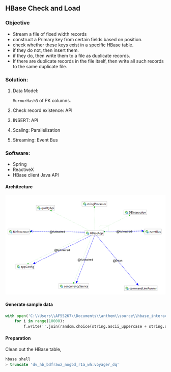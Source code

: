 ## HBase Check and Load 

### Objective
+ Stream a file of fixed width records
+ construct a Primary key from certain fields based on position.
+ check whether these keys exist in a specific HBase table.
+ if they do not, then insert them.
+ if they do, then write them to a file as duplicate records.
+ If there are duplicate records in the file itself, then write all such records to the same duplicate file.

### Solution:
1. Data Model: 

    `MurmurHash3` of PK columns.
2. Check record existence: API
3. INSERT: API
4. Scaling: Parallelization
5. Streaming: Event Bus
 
### Software:
+ Spring
+ ReactiveX 
+ HBase client Java API

#### Architecture

![arch](image/arch_hbaseapp.png)

#### Generate sample data
```python
with open('C:\\Users\\AF55267\\Documents\\anthem\\source\\hbase_interact\\src\\main\\resources\\sample_10k_hbase.csv','+w') as f:
    for i in range(10000):
        f.write(''.join(random.choice(string.ascii_uppercase + string.digits) for _ in range(40))+"\n")
```

#### Preparation
Clean out the HBase table,
```sql
hbase shell
> truncate 'dv_hb_bdfrawz_nogbd_r1a_wh:voyager_dq'
```

